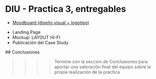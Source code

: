 # DIU - Practica 3, entregables
 
* [Moodboard (diseño visual + logotipo)](Moodboard.pdf)  
- Landing Page
- Mockup: LAYOUT HI-FI
- Publicación del Case Study

## Conclusiones

>>>> Termine con la seccion de Conclusiones para aportar una valoración final del equipo sobre la propia realización de la práctica

